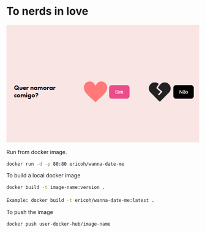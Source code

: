 
# To nerds in love
![application running - wanna-date-me](/static/demo.png)


Run from docker image.

```sh
docker run -d -p 80:80 ericoh/wanna-date-me
```

To build a local docker image

```sh
docker build -t image-name:version .

Example: docker build -t ericoh/wanna-date-me:latest .
```

To push the image
```sh
docker push user-docker-hub/image-name
```